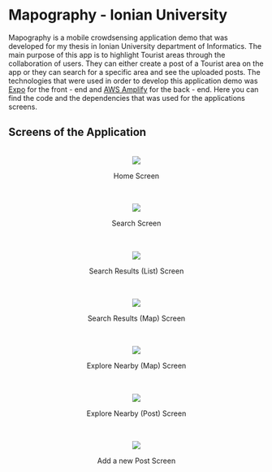 # Mapography - Ionian University

Mapography is a mobile crowdsensing application demo that was developed for my thesis in Ionian University department of Informatics. The main purpose of this app is to highlight Tourist areas through the collaboration of users. They can either create a post of a Tourist area on the app or they can search for a specific area and see the uploaded posts. The technologies that were used in order to develop this application demo was [Expo](https://expo.io/) for the front - end and [AWS Amplify](https://aws.amazon.com/amplify/) for the back - end. Here you can find the code and the dependencies that was used for the applications screens.   

## Screens of the Application

<p align="center">
  <br />
  <img src="https://user-images.githubusercontent.com/32645619/123447821-f2564f80-d5e2-11eb-8ad2-f54477e1e740.jpg">  
  <div align="center">Home Screen</div>
</p>

##
 
<p align="center">
  <br />
  <img src="https://user-images.githubusercontent.com/32645619/123451676-67775400-d5e6-11eb-9acb-35fb8441d846.jpg">
  <div align="center">Search Screen</div>
</p>

##

<p align="center">
  <br />
  <img src="https://user-images.githubusercontent.com/32645619/123452025-b02f0d00-d5e6-11eb-98a0-89b2a36cd3cf.jpg">
  <div align="center">Search Results (List) Screen</div>
</p>

##

<p align="center">
  <br />
  <img src="https://user-images.githubusercontent.com/32645619/123452997-ab1e8d80-d5e7-11eb-93e9-402843964cc4.jpg">
  <div align="center">Search Results (Map) Screen</div>
</p>

##

<p align="center">
  <br />
  <img src="https://user-images.githubusercontent.com/32645619/123453258-fb95eb00-d5e7-11eb-81a4-0e9db4e70a7b.jpg">
  <div align="center">Explore Nearby (Map) Screen</div>
</p>

##

<p align="center">
  <br />
  <img src="https://user-images.githubusercontent.com/32645619/123453953-b0c8a300-d5e8-11eb-98a7-ba60198d323b.jpg">
  <div align="center">Explore Nearby (Post) Screen</div>
</p>

##

<p align="center">
  <br />
  <img src="https://user-images.githubusercontent.com/32645619/123456495-93e19f00-d5eb-11eb-9e91-f6cb66a21470.jpg">
  <div align="center">Add a new Post Screen</div>
</p>

##

